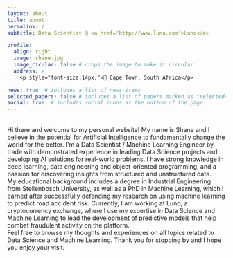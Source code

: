 ```yaml
---
layout: about
title: about
permalink: /
subtitle: Data Scientist @ <a href='http://www.luno.com'>Luno</a>

profile:
  align: right
  image: shane.jpg
  image_cicular: false # crops the image to make it circular
  address: >
    <p style="font-size:14px;">📍 Cape Town, South Africa</p>

news: true  # includes a list of news items
selected_papers: false # includes a list of papers marked as "selected={true}"
social: true  # includes social icons at the bottom of the page
---
```


<p>
<br>
Hi there and welcome to my personal website! My name is Shane and I believe in the potential for Artificial Intelligence to fundamentally change the world for the better. I'm a Data Scientist / Machine Learning Engineer by trade with demonstrated experience in leading Data Science projects and developing AI solutions for real-world problems. I have strong knowledge in deep learning, data engineering and object-oriented programming, and a passion for discovering insights from structured and unstructured data.
<br>
My educational background includes a degree in Industrial Engineering from Stellenbosch University, as well as a PhD in Machine Learning, which I earned after successfully defending my research on using machine learning to predict road accident risk. Currently, I am working at Luno, a cryptocurrency exchange, where I use my expertise in Data Science and Machine Learning to lead the development of predictive models that help combat fraudulent activity on the platform.
<br>
Feel free to browse my thoughts and experiences on all topics related to Data Science and Machine Learning. Thank you for stopping by and I hope you enjoy your visit.
</p>

